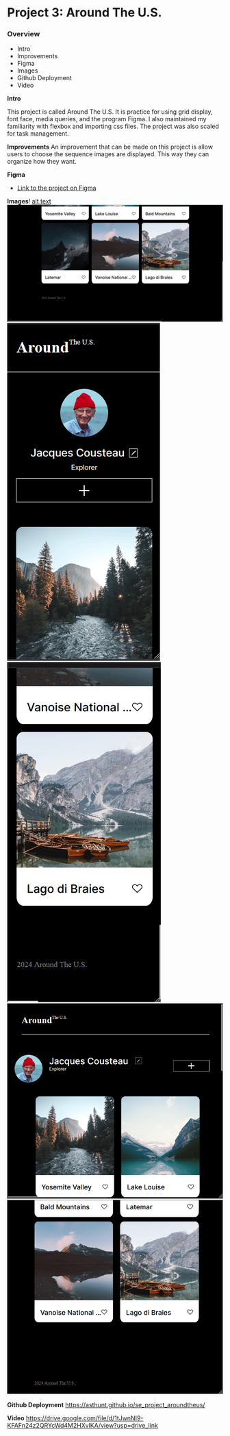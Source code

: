 # Project 3: Around The U.S.

### Overview

- Intro
- Improvements
- Figma
- Images
- Github Deployment
- Video

**Intro**

This project is called Around The U.S. It is practice for using grid display, font face, media queries, and the program Figma. I also maintained my familiarity with flexbox and importing css files. The project was also scaled for task management.

**Improvements**
An improvement that can be made on this project is allow users to choose the sequence images are displayed. This way they can organize how they want.

**Figma**

- [Link to the project on Figma](https://www.figma.com/file/ii4xxsJ0ghevUOcssTlHZv/Sprint-3%3A-Around-the-US?node-id=0%3A1)

**Images**!
[alt text](<310 Projects/Desktop 3 Top.PNG>)
![alt text](<310 Projects/Desktop 3 Bottom.PNG>)
![alt text](<310 Projects/Mobile 3 Top.PNG>)
![alt text](<310 Projects/Mobile 3 Bottom.PNG>)
![alt text](<310 Projects/Tablet 3 Top.PNG>)
![alt text](<310 Projects/Tablet 3 Bottom.PNG>)

**Github Deployment**
https://asthunt.github.io/se_project_aroundtheus/

**Video**
https://drive.google.com/file/d/1tJwnNI9-KFAFn24z2QRYcWd4M2HXvlKA/view?usp=drive_link
